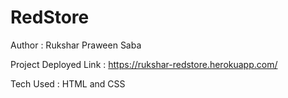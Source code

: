 # RedStore
Author : Rukshar Praween Saba

Project Deployed Link : https://rukshar-redstore.herokuapp.com/

Tech Used : HTML and CSS
